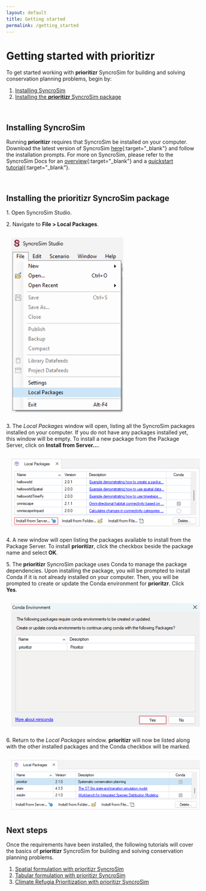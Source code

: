 ```yaml
---
layout: default
title: Getting started
permalink: /getting_started
---
```


# Getting started with **prioritizr** 

To get started working with **prioritizr** SyncroSim for building and solving conservation planning problems, begin by:

1. <a href="#installing-syncrosim">Installing SyncroSim</a>
2. <a href="#installing-the-prioritizr-syncrosim-package">Installing the **prioritizr** SyncroSim package</a>

<br>

## **Installing SyncroSim**

Running **prioritizr** requires that SyncroSim be installed on your computer. Download the latest version of SyncroSim [here](https://syncrosim.com/download/){:target="_blank"} and follow the installation prompts. For more on SyncroSim, please refer to the SyncroSim Docs for an [overview](https://docs.syncrosim.com/getting_started/overview.html){:target="_blank"} and a [quickstart tutorial](https://docs.syncrosim.com/getting_started/quickstart.html){:target="_blank"}.

<br>

## **Installing the prioritizr SyncroSim package**

1\. Open SyncroSim Studio.

2\. Navigate to **File > Local Packages**.

<img align="center" style="padding: 13px" width="300" src="assets/images/screenshot1.png">

3\. The *Local Packages* window will open, listing all the SyncroSim packages installed on your computer. If you do not have any packages installed yet, this window will be empty. To install a new package from the Package Server, click on **Install from Server...**. 

<img align="center" style="padding: 13px" width="600" src="assets/images/screenshot2.png">

4\. A new window will open listing the packages available to install from the Package Server. To install **prioritizr**, click the checkbox beside the package name and select **OK**. 

<!--Once prioritizr is on the server --- Add image here of red box around checkbox beside prioritizr package name, and OK button-->

5\. The **prioritizr** SyncroSim package uses Conda to manage the package dependencies. Upon installing the package, you will be prompted to install Conda if it is not already installed on your computer. Then, you will be prompted to create or update the Conda environment for **prioritzr**. Click **Yes**.

<img align="center" style="padding: 13px" width="600" src="assets/images/screenshot4.png">

6\. Return to the *Local Packages* window. **prioritizr** will now be listed along with the other installed packages and the Conda checkbox will be marked.

<img align="center" style="padding: 13px" width="600" src="assets/images/screenshot5.png">

## **Next steps**

Once the requirements have been installed, the following tutorials will cover the basics of **prioritizr** SyncroSim for building and solving conservation planning problems. 
1. <a href="./tutorials/spatial_formulation_tutorial">Spatial formulation with prioritizr SyncroSim<a>
2. <a href="./tutorials/tabular_formulation_tutorial">Tabular formulation with prioritizr SyncroSim</a>
3. <a href="./tutorials/climate_refugia_prioritization_tutorial">Climate Refugia Prioritization with prioritizr SyncroSim</a>
<!-- Update list with new tutorial(s) when all tutorials are done (next week) -->

<!-- Add an image of prioritizr output maps/charts. Could you propose some options for us to choose together? -->

<br><br><br>
